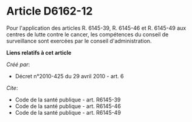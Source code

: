 # Article D6162-12

Pour l'application des articles R. 6145-39, R. 6145-46 et R. 6145-49 aux centres de lutte contre le cancer, les compétences
du conseil de surveillance sont exercées par le conseil d'administration.

**Liens relatifs à cet article**

_Créé par_:

  - Décret n°2010-425 du 29 avril 2010 - art. 6

_Cite_:

  - Code de la santé publique - art. R6145-39
  - Code de la santé publique - art. R6145-46
  - Code de la santé publique - art. R6145-49
